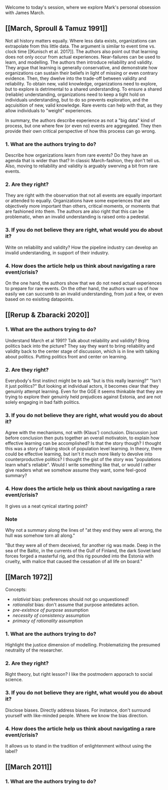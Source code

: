 Welcome to today's session, where we explore Mark's personal obsession with James March.

## [[March, Sproull & Tamuz 1991]]

Not all history matters equally. Where less data exists, organizations can extrapolate from this little data. The argument is similar to event time vs. clock time [[Kunisch et al. 2017]]. The authors also point out that learning does not only occur from actual experiences. Near-failures can be used to learn, and modelling. The authors then introduce reliability and validity. They argue that learning is generally conservative, and demonstrate how organizations can sustain their beliefs in light of missing or even contrary evidence. Then, they dwelve into the trade-off between validity and reliability. To obtain new, valid knowledge, organizations need to explore, but to explore is detrimental to a shared understanding. To ensure a shared (reliable) understanding, organizations need to keep a tight hold on individuals understanding, but to do so prevents exploration, and the aqcuisition of new, valid knowledge. Rare events can help with that, as they allow individuals to "weight" experiences.

In summary, the authors describe experience as not a "big data" kind of process, but one where few (or even no) events are aggregated. They then provide their own critical perspective of how this process can go wrong.

### 1. What are the authors trying to do?

Describe how organizations learn from rare events? Do they have an agenda that is wider than that? In classic March-fashion, they don't tell us. Also, moving to reliability and validity is arguably swerving a bit from rare events.

### 2. Are they right?

They are right with the observation that not all events are equally important or attended to equally. Organizations have some experiences that are objectively more important than others, critical moments, or moments that are fashioned into them. The authors are also right that this can be problematic, when an invalid understanding is raised onto a pedestal.

### 3. If you do not believe they are right, what would you do about it?

Write on reliability and validity? How the pipeline industry can develop an invalid understanding, in support of their industry.

### 4. How does the article help us think about navigating a rare event/crisis?

On the one hand, the authors show that we do not need actual experiences to prepare for rare events. On the other hand, the authors warn us of how easily we can succumb to an invalid understanding, from just a few, or even based on no exisiting datapoints.

## [[Rerup & Zbaracki 2020]]

### 1. What are the authors trying to do?

Understand March et al 1991? Talk about reliability and validity? Bring politics back into the picture? They say they want to bring reliability and validity back to the center stage of discussion, which is in line with talking about politics. Putting politics front and center on learning.

### 2. Are they right?

Everybody's first instinct might be to ask "but is this really learning?" "Isn't it just politics?" But looking at individual actors, it becomes clear that they genuinly attempt learning. Even for the GGE it seems thinkable that they are trying to explore their genuinly held prejudices against Estonia, and are not solely engaging in bad faith politics.

### 3. If you do not believe they are right, what would you do about it?

Agree with the mechanisms, not with (Klaus') conclusion. Discussion just before conclusion then puts together an overall motivatoin, to explain how effective learning can be accomplished? Is that the story though? I thought this was a story of taking stock of population level learning. In theory, there could be effective learning, but isn't it much more likely to devolve into counterproductive politics? I thought the gist of the story was "populations learn what's reliable". Would I write something like that, or would I rather give readers what we somehow assume they want, some feel-good summary?

### 4. How does the article help us think about navigating a rare event/crisis?

It gives us a neat cynical starting point?

### Note

Why not a summary along the lines of "at they end they were all wrong, the hull was somehow torn all along."

"But they were all of them deceived, for another rig was made. Deep in the sea of the Baltic, in the currents of the Gulf of Finland, the dark Soviet land forces forged a masterful rig, and this rig pounded into the Estonia with cruelty, with malice that caused the cessation of all life on board."

## [[March 1972]]

Concepts:
* _relativist_ bias: preferences should not go unquestioned!
* _rationalist_ bias: don't assume that purpose antedates action.
* _pre-existnce of purpose_ assumption
* _necessity of consistency_ assumption
* _primacy of rationality_ assumption

### 1. What are the authors trying to do?

Highlight the justice dimension of modelling. Problematizing the presumed neutrality of the researcher.

### 2. Are they right?

Right theory, but right lesson? I like the postmodern apporach to social science.

### 3. If you do not believe they are right, what would you do about it?

Disclose biases. Directly address biases. For instance, don't surround yourself with like-minded people. Where we know the bias direction.

### 4. How does the article help us think about navigating a rare event/crisis?

It allows us to stand in the tradition of enlightenment without using the label?

## [[March 2011]]

### 1. What are the authors trying to do?